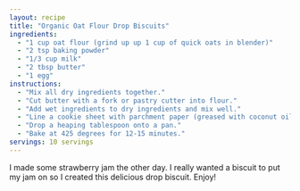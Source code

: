```yaml
---
layout: recipe
title: "Organic Oat Flour Drop Biscuits"
ingredients:
  - "1 cup oat flour (grind up up 1 cup of quick oats in blender)"
  - "2 tsp baking powder"
  - "1/3 cup milk"
  - "2 tbsp butter"
  - "1 egg"
instructions:
  - "Mix all dry ingredients together."
  - "Cut butter with a fork or pastry cutter into flour."
  - "Add wet ingredients to dry ingredients and mix well."
  - "Line a cookie sheet with parchment paper (greased with coconut oil)."
  - "Drop a heaping tablespoon onto a pan."
  - "Bake at 425 degrees for 12-15 minutes."
servings: 10 servings
---
```


I made some strawberry jam the other day. I really wanted a biscuit to put my jam on so I created this delicious drop biscuit. Enjoy!

